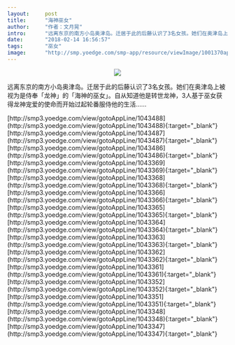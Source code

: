 ```yaml
---
layout:     post
title:      "海神巫女"
author:     "作者：文月晃"
intro:      "远离东京的南方小岛奥津岛。迁居于此的后藤认识了3名女孩。她们在奥津岛上被视为是侍奉「龙神」的「海神的巫女」。自从知道他是转世龙神，3人基于巫女获得龙神宠爱的使命而开始过起轮番服侍他的生活……"
date:       "2018-02-14 16:56:57"
tags:       "巫女"
image:      "http://smp.yoedge.com/smp-app/resource/viewImage/1001370appline.png"
---
```

<div style="text-align: center">
<p><img src="http://smp.yoedge.com/smp-app/resource/viewImage/1001370appline.png"/></p>
</div>
<p class="post-meta">
<span>远离东京的南方小岛奥津岛。迁居于此的后藤认识了3名女孩。她们在奥津岛上被视为是侍奉「龙神」的「海神的巫女」。自从知道他是转世龙神，3人基于巫女获得龙神宠爱的使命而开始过起轮番服侍他的生活……</span>
</p>
[http://smp3.yoedge.com/view/gotoAppLine/1043488](http://smp3.yoedge.com/view/gotoAppLine/1043488){:target="_blank"}
[http://smp3.yoedge.com/view/gotoAppLine/1043487](http://smp3.yoedge.com/view/gotoAppLine/1043487){:target="_blank"}
[http://smp3.yoedge.com/view/gotoAppLine/1043486](http://smp3.yoedge.com/view/gotoAppLine/1043486){:target="_blank"}
[http://smp3.yoedge.com/view/gotoAppLine/1043369](http://smp3.yoedge.com/view/gotoAppLine/1043369){:target="_blank"}
[http://smp3.yoedge.com/view/gotoAppLine/1043368](http://smp3.yoedge.com/view/gotoAppLine/1043368){:target="_blank"}
[http://smp3.yoedge.com/view/gotoAppLine/1043366](http://smp3.yoedge.com/view/gotoAppLine/1043366){:target="_blank"}
[http://smp3.yoedge.com/view/gotoAppLine/1043365](http://smp3.yoedge.com/view/gotoAppLine/1043365){:target="_blank"}
[http://smp3.yoedge.com/view/gotoAppLine/1043364](http://smp3.yoedge.com/view/gotoAppLine/1043364){:target="_blank"}
[http://smp3.yoedge.com/view/gotoAppLine/1043363](http://smp3.yoedge.com/view/gotoAppLine/1043363){:target="_blank"}
[http://smp3.yoedge.com/view/gotoAppLine/1043362](http://smp3.yoedge.com/view/gotoAppLine/1043362){:target="_blank"}
[http://smp3.yoedge.com/view/gotoAppLine/1043361](http://smp3.yoedge.com/view/gotoAppLine/1043361){:target="_blank"}
[http://smp3.yoedge.com/view/gotoAppLine/1043352](http://smp3.yoedge.com/view/gotoAppLine/1043352){:target="_blank"}
[http://smp3.yoedge.com/view/gotoAppLine/1043351](http://smp3.yoedge.com/view/gotoAppLine/1043351){:target="_blank"}
[http://smp3.yoedge.com/view/gotoAppLine/1043348](http://smp3.yoedge.com/view/gotoAppLine/1043348){:target="_blank"}
[http://smp3.yoedge.com/view/gotoAppLine/1043347](http://smp3.yoedge.com/view/gotoAppLine/1043347){:target="_blank"}


